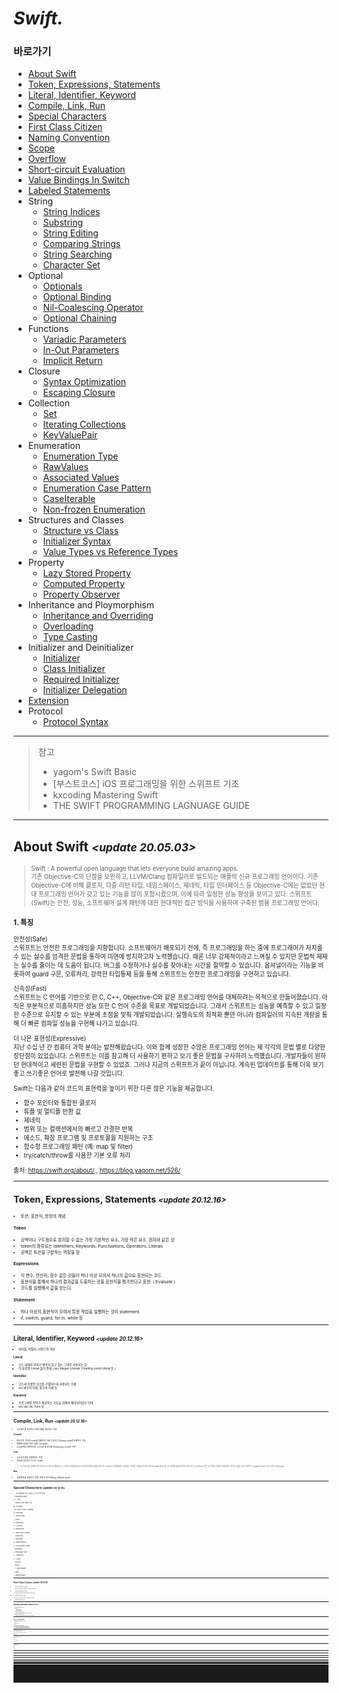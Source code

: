 # *Swift.*

### 바로가기

- [About Swift](#aboutswift)
- [Token, Expressions, Statements](#token)
- [Literal, Identifier, Keyword](#literal)
- [Compile, Link, Run](#compile)
- [Special Characters](#special)
- [First Class Citizen](#citizen)
- [Naming Convention](#naming)
- [Scope](#Scope)
- [Overflow](#overflowoperator)
- [Short-circuit Evaluation](#shortcircuit)
- [Value Bindings In Switch](#valuebindings)
- [Labeled Statements](#labeledstatements)
- String
	* [String Indices](#StringIndices)
	* [Substring](#Substring)
	* [String Editing](#StringEditing)
	* [Comparing Strings](#ComparingStrings)
	* [String Searching](#StringSearching)
	* [Character Set](#CharacterSet)
- Optional
	* [Optionals](#optional)
	* [Optional Binding](#optionalbinding)
	* [Nil-Coalescing Operator](#nil-coalescingoperator)
	* [Optional Chaining](#OptionalChaining)
- Functions
	* [Variadic Parameters](#VariadicParameters)
	* [In-Out Parameters](#In-OutParameters)
	* [Implicit Return](#ImplicitReturn)
- Closure
	* [Syntax Optimization](#SyntaxOptimization)
	* [Escaping Closure](#EscapingClosure)
- Collection
	* [Set](#Set)
	* [Iterating Collections](#IteratingCollections)
	* [KeyValuePair](#KeyValuePair)
- Enumeration
	* [Enumeration Type](#EnumerationType)
	* [RawValues](#RawValues)
	* [Associated Values](#AssociatedValues)	
	* [Enumeration Case Pattern](#EnumerationCasePattern)
	* [CaseIterable](#CaseIterable)
	* [Non-frozen Enumeration](#Non-frozenEnumeration)
- Structures and Classes
	* [Structure vs Class](#structvsclass)
	* [Initializer Syntax](#InitializerSyntax)
	* [Value Types vs Reference Types](#ValueTypesvsReferenceTypes)
- Property
	 * [Lazy Stored Property](#LazyStoredProperty)
	 * [Computed Property](#ComputedProperty)
	 * [Property Observer](#PropertyObserver)
- Inheritance and Ploymorphism
	 * [Inheritance and Overriding](#InheritanceandOverriding)
	 * [Overloading](#Overloading)
	 * [Type Casting](#TypeCasting)
- Initializer and Deinitializer
	 * [Initializer](#Initializer)
	 * [Class Initializer](#ClassInitializer)
	 * [Required Initializer](#RequiredInitializer)
	 * [Initializer Delegation](#InitializerDelegation)
- [Extension](#Extension)
- Protocol
	 * [Protocol Syntax](#ProtocolSyntax)
---
> 참고
>* yagom's Swift Basic
>* [부스트코스] iOS 프로그래밍을 위한 스위프트 기초
>* kxcoding Mastering Swift
>* THE SWIFT PROGRAMMING LAGNUAGE GUIDE
----

## <a name="aboutswift"></a>About Swift *<small><update 20.05.03><small>*

> Swift : A powerful open language that lets everyone build amazing apps.<br>
기존 Objective-C의 단점을 보완하고, LLVM/Clang 컴파일러로 빌드되는 애플의 신규 프로그래밍 언어이다. 기존 Objective-C에 비해 클로저, 다중 리턴 타입, 네임스페이스, 제네릭, 타입 인터페이스 등 Objective-C에는 없었던 현대 프로그래밍 언어가 갖고 있는 기능을 많이 포함시켰으며, 이에 따라 일정한 성능 향상을 보이고 있다.
스위프트(Swift)는 안전, 성능, 소프트웨어 설계 패턴에 대한 현대적인 접근 방식을 사용하여 구축된 범용 프로그래밍 언어다.

### 1. 특징<br>

안전성(Safe)<br>
스위프트는 안전한 프로그래밍을 지향합니다. 소프트웨어가 배포되기 전에, 즉 프로그래밍을 하는 중에 프로그래머가 저지를 수 있는 실수를 엄격한 문법을 통하여 미연에 방지하고자 노력했습니다. 때론 너무 강제적이라고 느껴질 수 있지만 문법적 제재는 실수를 줄이는 데 도움이 됩니다. 버그를 수정하거나 실수를 찾아내는 시간을 절약할 수 있습니다. 옵셔널이라는 기능을 비롯하여 guard 구문, 오류처리, 강력한 타입통제 등을 통해 스위프트는 안전한 프로그래밍을 구현하고 있습니다.

신속성(Fast)<br>
스위프트는 C 언어를 기반으로 한 C, C++, Objective-C와 같은 프로그래밍 언어를 대체하려는 목적으로 만들어졌습니다.
아직은 부분적으로 미흡하지만 성능 또한 C 언어 수준을 목표로 개발되었습니다.
그래서 스위프트는 성능을 예측할 수 있고 일정한 수준으로 유지할 수 있는 부분에 초점을 맞춰 개발되었습니다.
실행속도의 최적화 뿐만 아니라 컴파일러의 지속된 개량을 통해 더 빠른 컴파일 성능을 구현해 나가고 있습니다.

더 나은 표현성(Expressive)<br>
지난 수십 년 간 컴퓨터 과학 분야는 발전해왔습니다.
이와 함께 성장한 수많은 프로그래밍 언어는 제 각각의 문법 별로 다양한 장단점이 있었습니다.
스위프트는 이를 참고해 더 사용하기 편하고 보기 좋은 문법을 구사하려 노력했습니다. 개발자들이 원하던 현대적이고 세련된 문법을 구현할 수 있었죠.
그러나 지금의 스위프트가 끝이 아닙니다. 계속된 업데이트를 통해 더욱 보기좋고 쓰기좋은 언어로 발전해 나갈 것입니다.

Swift는 다음과 같이 코드의 표현력을 높이기 위한 다른 많은 기능을 제공합니다.<br>
- 함수 포인터와 통합된 클로저
- 튜플 및 멀티플 반환 값
- 제네릭
- 범위 또는 컬렉션에서의 빠르고 간결한 반복
- 메소드, 확장 프로그램 및 프로토콜을 지원하는 구조
- 함수형 프로그래밍 패턴 (예: map 및 filter)
- try/catch/throw를 사용한 기본 오류 처리

출처: https://swift.org/about/ , https://blog.yagom.net/526/

---
## <a name="token"></a>Token, Expressions, Statements *<small><update 20.12.16><small>*
- 토큰, 표현식, 문장의 개념

#### Token

-   공백이나 구두점으로 분리할 수 없는 가장 기본적인 요소, 가장 작은 요소. 원자와 같은 것
-   token의 종류로는 Identifiers, Keywords, Punctuations, Operators, Literals
-   공백은 토큰을 구분하는 역할을 함

#### Expressions

-   각 변수, 연산자, 함수 같은 것들이 하나 이상 모여서 하나의 값으료 표현되는 코드
-   표현식을 통해서 하나의 결과값을 도출하는 것을 표현식을 평가한다고 표현. ( Evaluate )
- 코드를 실행해서 값을 얻는다.

#### Statement

-   하나 이상의 표현식이 모여서 특정 작업을 실행하는 것이 statement.
-   if, switch, guard, for in, while 등

----
## <a name="literal"></a>**Literal, Identifier, Keyword** *<small><update 20.12.16><small>*
- 리터럴, 식별자, 키워드의 개념

#### Literal

- 코드 내에서 의미가 변하지 않고 있는 그대로 사용되는 값
- 각 자료형 Literal 들이 존재 ( ex) Integer Literals, Floating-point Literal 등 )

#### Identifier

- 코드에 포함된 요소를 구별하는데 사용되는 이름
- ex) 변수의 이름, 함수의 이름 등

#### Keyword

- 프로그래밍 언어가 제공하는 기능을 위해서 예약되어있는 단어
- ex) var, let, func 등

---
## <a name="compile"></a>**Compile, Link, Run** *<small><update 20.12.16><small>*
- 소스코드를 작성하고 프로그램을 생성하는 과정

#### Compile
- 텍스트로 작성한 code를 컴퓨터가 이해 가능한 0,1 binary code로 바꿔주는 과정
- 변환에 필요한 프로그램이 compiler
- xcode에서 컴파일러는 소스코드를 분석할 때 warning, error로 구분.

#### Link
- 소스코드들을 연결해주는 과정
- 링크를 담당하는 도구는 Linker

>소스코드를 컴파일하면 바이너리 코드로 변환되고, 거기에 프레임워크나 라이브러리에 포함된 코드가 Link되고 실행파일이 생성됨. 이러한 과정을 하나로 묶어서 build 라고 함. 이 과정에 필요에 따라 정적 분석, unitTest 같은 부가적인 작업이 포함되는 경우도 있음. 여기 까지가 Compile Time 이고 이후는 Runtime

#### Run
- 실행파일을 생성하는 방법 크게 두가지 debug, release mode
---
## <a name="special"></a>**Special Characters** *<small><update 20.12.18><small>*

- 프로그래밍에서 자주 사용되는 특수문자 영문 명칭

! : Exclamation Mark

// ~ : Tilde

` : Grave Accent / Back Tick

@ : At Symbol

// # : Sharp / Pound / Hashtag

$ : Dollar Sign

% : Percent Sign

^ : Carrot

& : Ampersand

// *   : Asterisk

() : Parentheses

// -   Minus Sign / Hyphen

_ : Underscore

= : Equal Sign

[ ] : Square Bracket

{} : Curly Bracket / Brace

\ : Backslash

| : Vertical Bar / Pipe

// ; : Semicolon

// : : Colon

, : Comma

. : Period

<> : Angle Bracket

/ : Slash

? : Question Mark


---
## <a name="citizen"></a>First Class Citizen *<small><update 20.12.18><small>*
- First Class Citizen 주요 특징

1. can be stored in variables and data structures
- 상수와 변수에 저장할 수 있다.
2. can be passed as a parameter to a function
- 파라미터로 전달할 수 있다.
3. can be returned as the result of a function
- 함수에서 리턴할 수 있다.
---
## <a name="naming"></a>Naming Convention *<small><update 20.12.19><small>*
- Naming Convention of Swift

- Camel Case
	* UpperCamelCase
	* lowerCamelCase
- UpperCamelCase 사용하는 경우
	* Class, Structure, Enumeration, Extension, Protocol
- lowerCamelCase 사용하는 경우
	* variable, constant, function, property, method, parameter
---
## <a name="scope"></a>Scope *<small><update 20.12.19><small>*
- 전역범위, 지역범위, 선언된 위치에 따른 접근 가능성 변화

- Global Scope
- Local or Nested Scope

Scope Rules
1. 동일한 범위에 있는 변수와 상수에 접근할 수 있다.
2. 동일한 범위에서는 이전에 선언되어있는 변수와 상수에 접근할 수 있다.
3. local scope 에서는 상위 스코프에 선언되어있는 변수와 상수에 접근할 수 있다.
4. 상위 스코프에서는 하위 스코프에 선언되어있는 변수와 상수에 접근할 수 없다.
5. 서로 다른 범위에 동일한 이름이 존재한다면 가장 인접한 범위에 있는 이름을 사용한다.

---
## <a name="overflow"></a>Overflow Operator *<small><update 20.12.20><small>*

- Swift 는 Operator 에서 Overflow 를 허용하지 않음.
- 그래서 Overflow를 허용해야 하는 상황에서 Overflow Operator 로 따로 처리를 해줘야함.

```swift
let a: Int8 = Int8.max
let b: Int8 = a &+ 1 // -128

let c: Int8 = Int8.min
let d: Int8 = c &- 1 // 127

let e: Int8 = Int8.max &* 2 // -2
```
---
## <a name="shortcircuit"></a>Short-circuit Evaluation *<small><update 20.12.20><small>*
- Swift 가 조건식을 평가하는 방법

```swift
var a = 1
var b = 1

func updateLeft() -> Bool {
    a += 1
    return true
}

func updateRight() -> Bool {
    b += 1
    return true
}

if updateLeft() || updateRight() {
    // 왼쪽이 이미 true 이기 때문에 오른쪽은 리턴하지 않음
    // 따라서 a = 2 , b = 1 의 결과값이 나옴.
    // 이것이 단락 평가 (Short-circuit Evaluation)
}

if updateLeft() && updateRight() {
    // 왼쪽이 false 일 경우 거기서 평가를 끝내고 오른쪽은 리턴하지 않음.
    // 따라서 a = 2, b = 1 의 결과값이 나옴.
}

a
b

```
---
## <a name="valuebindings"></a>Value Bindings In Switch *<small><update 20.12.22><small>*
- switch 문에서의 Value Binding Pattern
- 특정 x, y 값을 각각 다른 case에 정의하고 그 정의된 상수를 또 다른 case에서 사용
```swift
let a = 1
switch a {
case let value where value < 100:
    print(value)
default:
    break
}

let point = (1, 2)
switch point {
case let (x, y):
    print(x, y)
case (let x, let y):
    print(x, y)
case (let x, var y):
    print(x, y)
case let(x, _):
    print(x)
}

let anotherPoint = (2, 0)
switch anotherPoint {
case (let x, 0):
    print("on the x-axis with an x value of \(x)")
case (0, let y):
    print("on the y-axis with a y value of \(y)")
case let (x, y):
    print("somewhere else at (\(x), \(y))")
}
// Prints "on the x-axis with an x value of 2"
```
---
## <a name="labeledstatements"></a>Labeled Statements *<small><update 20.12.25><small>*
- for 문, switch 문등에 lable 이름을 넣어 특정 구문을 실행하는 구문으로 사용이 가능.

```swift
outer: for i in 1...3 {
    print("OUTER LOOP", i)
    
    for j in 1...3 {
        print(" inner loop", j)
        
        break outer
    }
}
//OUTER LOOP 1
// inner loop 1

```
---
## <a name="StringIndices"></a>String Indices *<small><update 20.12.29><small>*
- 문자열 인덱스로 특정 문자의 위치를 표현하는 방법
```swift
let str = "Swift"

let firstCh = str[str.startIndex]
print(firstCh)

let lastCharIndex = str.index(before: str.endIndex) // 정수의 경우 -1로 구할 수 있지만 문자의 경우 이 메소드를 사용해야 함.
let lastCh = str[lastCharIndex]
print(lastCh)

let secondCharIndex = str.index(after: str.startIndex)
let secondCh = str[secondCharIndex]
print(secondCh)

let thirdCharStartIndex = str.index(str.startIndex, offsetBy: 2) // 이 메소드를 사용하면 정수처럼 접근 가능.
let thirdStartCh = str[thirdCharStartIndex]
print(thirdStartCh)

let thirdCharEndIndex = str.index(str.endIndex, offsetBy: -3)
let thirdEndCh = str[thirdCharEndIndex]
print(thirdEndCh)
```
---
## <a name="Substring"></a>Substring *<small><update 20.12.29><small>*
- 문자열을 처리할 때 메모리를 절약하기 위해 사용.
- Substring은 값을 읽기만 할 때는 원본 문자열의 메모리를 공유하고, 값을 변경하는 시점에만 새로운 메모리를 생성.

```swift
let str = "Hello, Swift"
let l = str.lowercased()

var first = str.prefix(1)
first

first.insert("!", at: first.endIndex)
str
first

let newStr = String(str.prefix(1)) // 새로운 메모리 생성

// MARK: 특정 범위 추출
let s = str[..<str.index(str.startIndex, offsetBy: 2)]

str[str.index(str.startIndex, offsetBy: 2)...]

let lower = str.index(str.startIndex, offsetBy: 2)
let upper = str.index(str.startIndex, offsetBy: 5)
str[lower ... upper]
```
---
## <a name="StringEditing"></a>String Editing *<small><update 20.12.31><small>*
- 추가
```swift
// 추가의 경우 append, appending, insert 등이 사용
var str = "Hello"
str.append(", ") // append 는 원본 값을 수정
str

let s = str.appending("Swift") // appending은 새로운 메모리 생성
str
s

s.appending("!!")

"File size is ".appendingFormat("%.1f", 12.3456)

var str2 = "Hello Swift"

str2.insert(contentsOf: ", ", at: str.index(str.startIndex, offsetBy: 5))

if let sIndex = str2.firstIndex(of: "S") {
    str2.insert(contentsOf: "Awesome ", at: sIndex)
}

str2
str2.appending("!!")
```
- 수정
```swift
// 문자열 수정
var str = "Hello, Objective-C"

if let range = str.range(of: "Objective-C") {
    str.replaceSubrange(range, with: "Swift") // replace 의 경우 원본 값 수정
    
    str
}

if let range = str.range(of: "Hello") {
    let s = str.replacingCharacters(in: range, with: "Hi!") // replacing 의 경우 새로운 메모리 생성
    
    s
    str
}

var s = str.replacingOccurrences(of: "Swift", with: "Awesome Swift!")
s = str.replacingOccurrences(of: "swift", with: "Awesome Swift!") // 대소문자 구분함.
s = str.replacingOccurrences(of: "swift", with: "Awesome Swift!", options: [.caseInsensitive]) // 옵션으로 구분 안하게
```
- 삭제
```swift
// 문자열 삭제
var str = "Hello, Awesome Swift!!!"

let lastCharIndex = str.index(before: str.endIndex)
var removed = str.remove(at: lastCharIndex)

removed
str

removed = str.removeFirst()
removed
str

str.removeFirst(2)
str

str.removeLast()
str

str.removeLast(2)
str

if let removeRange = str.range(of: "Awesome") {
    str.removeSubrange(removeRange)
    str
}

str.removeAll() // 파라미터 없이 삭제하면 메모리 공간까지 삭제
str

str.removeAll(keepingCapacity: true) // 메모리 공간을 삭제하지 않음.

str = "Hello, Awesome Swift!!!"

var substr = str.dropLast() // drop 은 원본과 메모리 공유 ( 그래서 타입이 Substring )
str

substr = str.dropLast(3)

substr = str.drop { (ch) -> Bool in
    return ch != ","
}
substr
```
---
## <a name="ComparingStrings"></a>Comparing Strings *<small><update 20.01.02><small>*
- compare, prefix, suffix, 대소문자
```swift
let largeA = "Apple"
let smallA = "apple"
let b = "Banana"

largeA == smallA
largeA != smallA

largeA < smallA
largeA < b
smallA < b

largeA.compare(smallA) == .orderedSame
largeA.compare(smallA) == .orderedAscending
largeA.compare(smallA) == .orderedDescending

largeA.caseInsensitiveCompare(smallA) == .orderedSame

largeA.compare(smallA, options: [.caseInsensitive]) == .orderedSame

let str = "Hello, Swift Programming!"
let prefix = "Hello"
let suffix = "Programming!"

str.hasPrefix(prefix)
str.lowercased().hasPrefix(prefix.lowercased())
str.hasSuffix(suffix)
```
---
## <a name="StringSearching"></a>String Searching *<small><update 20.01.02><small>*
- contains, range, commonPrefix
```swift
let str = "Hello, Swift"

str.contains("Swift")
str.lowercased().contains("swfit")

str.range(of: "Swift")
str.range(of: "swift", options: [.caseInsensitive])

let str2 = "Hello, Programming"
let str3 = str2.lowercased()

var common = str.commonPrefix(with: str2) // 공통된 접두어

common = str.commonPrefix(with: str3)
str.commonPrefix(with: str3, options: [.caseInsensitive])
str3.commonPrefix(with: str, options: [.caseInsensitive])
```
---
## <a name="CharacterSet"></a>Character Set *<small><update 20.01.02><small>*

```swift
let a = CharacterSet.uppercaseLetters

let b = a.inverted

var str = "loRem Ipsum"
var charSet = CharacterSet.uppercaseLetters

if let range = str.rangeOfCharacter(from: charSet) {
    print(str.distance(from: str.startIndex, to: range.lowerBound))
}

if let range = str.rangeOfCharacter(from: charSet, options: [.backwards]) {
    print(str.distance(from: str.startIndex, to: range.lowerBound))
}

str = " A p p l e "
charSet = .whitespaces // 처음과 끝부분의 공백 제거

let trimmed = str.trimmingCharacters(in: charSet) // 문자열에서 해당 옵션에 해당하는 부분 삭제
print(trimmed)

var editTarget = CharacterSet.uppercaseLetters

editTarget.insert("#")
editTarget.insert(charactersIn: "~!@")

editTarget.remove("A")
editTarget.remove(charactersIn: "BCD")

let customCharSet = CharacterSet(charactersIn: "@.")
let email = "userId@example.com"

let components = email.components(separatedBy: customCharSet)
// print -> ["userId", "example", "com"]
```

---
## <a name="optional"></a>Optionals *<small><update 20.12.25><small>*
- 값을 가지지 않아도 되는 형식

```swift
let str: String = "Swift" // Non-Optional
let optionalStr: String? = nil // Optional \(String)

let a: Int? = nil

let b = a // b 의 type => Optional Int

// Forced Unwrapping

var num: Int? = nil

num = 123

print(num!)

num = nil

//print(num!) // fatal error

if num != nil {
    print(num!)
}

num = 123

let before = num // Optional Int
let after = num! // Int
```
- Forced Unwrapping은 매우 위험한 코드이니 특수한 상황이 아닌이상 최대한 사용하면 안된다. ( 값이 없는 경우 앱이 터져버림.)
---
## <a name="optionalbinding"></a>Optional Binding *<small><update 20.12.25><small>*
- 안전한 Unwrapping

```swift
var num: Int? = nil

if let num = num {
    print(num)
} else {
    print("empty")
}

var str: String? = "str"

guard let str = str else {
    fatalError()
}

let a: Int? = 12
let b: String? = "str"

if let num = a, let str = b, str.count < 5 { // 하나라도 바인딩이 실패하면 구문 동작 안함
    print(num, str)
} else {
    fatalError()
}
```
---
## <a name="nil-coalescingoperator"></a>Nil-Coalescing Operator *<small><update 20.12.25><small>*

- 간단한 이항 연산자로 nil 값 피하기

```swift
var msg = ""
var input: String? = "Swift"

if let inputName = input {
    msg = "Hello, " + inputName
} else {
    msg = "Hello, Stranger"
}

print(msg)

var str = "Hello, " + (input != nil ? input! : "Stranger")
print(str)

//input = nil
str = "Hello, " + (input ?? "Stranger")
print(str)

```
---
## <a name="OptionalChaining"></a>Optional Chaining *<small><update 20.12.25><small>*
- 옵셔널을 연달아서 호출하기
- 옵셔널 체이닝의 결과는 항상 옵셔널이다
- 옵셔널 표현식이 하나라도 포함되면 옵셔널로 리턴된다.
- 옵셔널 체이닝에 포함된 표현식 중에서 하나라도 nil을 리턴한다면 나중의 표현식을 평가하지 않고 바로 nil을 리턴한다

```swift
import UIKit

struct Contacts {
    var email: [String : String]?
    var address: String?
    
    func printAddress() {
        return print(address ?? "no address")
    }
}

struct Person {
    var name: String
    var contacts: Contacts?
    
    init(name: String, email: String) {
        self.name = name
        contacts = Contacts(email: ["Home" : email], address: "Seoul")
    }
    
    func getContacts() -> Contacts? {
        return contacts
    }
}

var p = Person(name: "James", email: "swfit@example.com")
let a = p.contacts?.address

var optionalP: Person? = Person(name: "James", email: "swfit@example.com")
let b = optionalP?.contacts?.address
b

optionalP = nil
let c = optionalP?.contacts?.address
c

p.getContacts()?.address

let f: (() -> Contacts?)? = p.getContacts

f?()?.address // 함수나 메소드가 리턴하는 옵셔널 값에 접근할때는 괄호 앞뒤에 ?

let d = p.getContacts()?.printAddress() // optional void

if let _ = p.getContacts()?.printAddress() {
    
}

let e = p.contacts?.email?["Home"]

p.contacts?.email?["Home"]?.count

p.contacts?.address = "Daegu"
p.contacts?.address

optionalP?.contacts?.address = "Daegu"
optionalP?.contacts?.address

---
// optional pattern

let a: Int? = 0

let b: Optional<Int> = 0

if a == nil {
    
}

if a == .none {
    
}

if a == 0 {
    
}

if a == .some(0) {
    
}

if let x = a {
    print(x)
}

if case .some(let x) = a {
    print(x)
}

if case let x? = a {
    print(x)
}

let list: [Int?] = [0, nil, nil, 3, nil, 5]

for item in list {
    guard let x = item else {
        continue
    }
    print(x)
}

for case let x? in list {
    print(x)
}

```
---
## <a name="VariadicParameters"></a>Variadic Parameters *<small><update 20.12.26><small>*
- 하나의 파라미터로 두개이상의 인자를 전달할 수 있다.
- 인자는 배열의 형태로 전달 된다.
- 가변 파라미터는 개별 함수마다 하나씩만 선언할 수 있음.
- 가변 파라미터는 기본값을 가질 수 없음.

```swift
func printSum(of nums: Int...) {
    var sum = 0
    for num in nums {
        sum += num
    }
    print(sum)
}

printSum(of: 1, 2, 3)
printSum(of: 1, 2, 3, 4, 5)
```
---
## <a name="In-OutParameters"></a>In-Out Parameters *<small><update 20.12.26><small>*
- copyIn, copyOut 방식으로 동작
- 함수 내부에서 값을 변경할 수 있음.
- 상수, 리터럴, 기본 값, 가변 파라미터 불가

```swift
var num1 = 12
var num2 = 34

func swapNumber(_ a: inout Int, with b: inout Int) {
    let tmp = a
    a = b
    b = tmp
}

num1
num2

swapNumber(&num1, with: &num2)

num1 // 34
num2 // 12
```
---
## <a name="ImplicitReturn"></a>Implicit Return *<small><update 20.12.27><small>*
- 함수안의 하나의 포현식만 있는 경우 return을 생략 해줘도 된다.
- closure, method, subscript 등에서도 동일하게 사용

```swift
func add(a: Int, b: Int) -> Int {
	// return a + b Explicit Return
    a + b	// Implicit Return
    // print(a + b) 표현식이 두개 이상인 경우 에러
}

add(a: 1, b: 2)
```
---
## <a name="SyntaxOptimization"></a>Syntax Optimization *<small><update 20.12.28><small>*
- Swift는 최대한 단순하게 작성하는 것을 선호.
- 문법 최적화 규칙
1. 파라미터와 리턴형을 생략할 수 있다.
2. 파라미터 이름은 인자 이름 축약 (Shorthand Arguments Names)로 대체 ( 이 경우 파라미터 이름과 in keyward는 생략 )
3. 단일 리턴문인 경우 Implicit Return ( return keyward 생략 )
4. 인라인 클로저에서 후위 클로저로 변경
5. 괄호 사이에 파라미터가 더이상 없다면 괄호를 생략

```swift
let products = [
   "MacBook Air", "MacBook Pro",
   "iMac", "iMac Pro", "Mac Pro", "Mac mini",
   "iPad Pro", "iPad", "iPad mini",
   "iPhone Xs", "iPhone Xr", "iPhone 8", "iPhone 7",
   "AirPods",
   "Apple Watch Series 4", "Apple Watch Nike+"
]

var proModels = products.filter { (name: String) -> Bool in
    return name.contains("pro")
}

products.filter {
    $0.contains("pro")
}

proModels.sort { (lhs: String, rhs: String) -> Bool in
    return lhs.caseInsensitiveCompare(rhs) == .orderedDescending
}

proModels.sort {
    $0.caseInsensitiveCompare($1) == .orderedDescending
}
```
---
## <a name="EscapingClosure"></a>Escaping Closure *<small><update 20.12.28><small>*
- 시작 시점과 종료 시점이 특정되지 않음.
- 함수가 종료 된 뒤에 closure를 실행하려면 escaping 해줘야 함.

```swift
// Non Escaping
func performNonEscaping(closure: () -> ()) {
    print("start")
    closure()
    print("end")
}

performNonEscaping {
    print("closure")
}

// Escaping
func performEscaping(closure: @escaping () -> ()) {
    print("start")
    
    var a = 12
    
    DispatchQueue.main.asyncAfter(deadline: .now() + 3) {
        closure()
        a = 13
        print(a)
    }
    
    print("end")
}

performEscaping {
    print("closure")
}
```
---
## <a name="Set"></a>Set *<small><update 21.01.12><small>*
- 검색속도가 중요한 경우에 배열대신 사용
- 배열과 달리 인덱스를 사용하지않고, 정렬되어있지 않음.
- 중복된 요소를 허용하지않음.
- Hashing 알고리즘을 사용하기 때문에 속도가 빠름

```swift
let set: Set<Int> = [1, 2, 2, 3, 3, 3]
set.count

set.contains(1)

var words = Set<String>()

var insertResult = words.insert("Swift")
insertResult.inserted // true
insertResult.memberAfterInsert

insertResult = words.insert("Swift")
insertResult.inserted // false
insertResult.memberAfterInsert

var updateResult = words.update(with: "Swift")
updateResult

updateResult = words.update(with: "Apple")
updateResult // nil -> nil로 리턴되면 insert, 값으로 리턴되면 update

var value = "Swift"
value.hashValue

updateResult = words.update(with: value)
updateResult

value = "Hello"

updateResult = words.update(with: value)
updateResult

struct SampleData: Hashable {
    var hashValue: Int = 123
    var data: String
    
    init(_ data: String) {
        self.data = data
    }
    
    static func == (lhs: SampleData, rhs: SampleData) -> Bool {
        return lhs.hashValue == rhs.hashValue
    }
}

var sampleSet = Set<SampleData>()
// 새로운 요소로 추가
var data = SampleData("Swift")
data.hashValue

var r = sampleSet.insert(data)
r.inserted
r.memberAfterInsert
sampleSet

data.data = "Hello"
data.hashValue

r = sampleSet.insert(data)
r.inserted
r.memberAfterInsert
sampleSet // data -> "Swift"

sampleSet.update(with: data)
sampleSet // data -> "Hello" 로 update

var a: Set = [1, 2, 3, 4, 5, 6, 7, 8, 9]
var b: Set = [1, 3, 5, 7, 9]
var c: Set = [2, 4, 6, 8, 10]
let d: Set = [1, 7, 5, 9, 3]

// 부분집합, 진부분집합
a.isSubset(of: a) // 부분집합
a.isStrictSubset(of: a) // 진부분집합

b.isSubset(of: a)
b.isStrictSubset(of: a)

// 상위집합
a.isSuperset(of: a)
a.isStrictSuperset(of: a)

a.isSuperset(of: b)
a.isStrictSuperset(of: b)

a.isSuperset(of: c)
a.isStrictSuperset(of: c)

// 교집합
a.isDisjoint(with: b) // false 일 경우에 교집합.
a.isDisjoint(with: c)
b.isDisjoint(with: c)

// 집합연산
a = [1, 2, 3, 4, 5, 6, 7, 8, 9]
b = [1, 3, 5, 7, 9]
c = [2, 4, 6, 8, 10]

// 합집합
var result = b.union(c)

result = b.union(a)

b.formUnion(c) // 원본 변경

a = [1, 2, 3, 4, 5, 6, 7, 8, 9]
b = [1, 3, 5, 7, 9]
c = [2, 4, 6, 8, 10]

// 교집합
result = a.intersection(b)
result = c.intersection(b)

a.formIntersection(b)

b.formIntersection(c)

a = [1, 2, 3, 4, 5, 6, 7, 8, 9]
b = [1, 3, 5, 7, 9]
c = [2, 4, 6, 8, 10]

// 여집합
result = a.symmetricDifference(b)
result = c.symmetricDifference(b)

a.formSymmetricDifference(b)

a = [1, 2, 3, 4, 5, 6, 7, 8, 9]
b = [1, 3, 5, 7, 9]
c = [2, 4, 6, 8, 10]

// 차집합
result = a.subtracting(b)
a.subtract(b) // 원본 변경

```

---
## <a name="IteratingCollections"></a>Iterating Collections *<small><update 21.01.13><small>*
- collection 열거
- for-in 과 forEach 의 차이점?
- for-in은 Swift가 제공하는 built-in 함수
- forEach는 collection에서 제공하는 기능이며 closure 방식으로 사용
- 그렇기 때문에, forEach는 break, continue 문 사용 불가
- forEach 에서 클로저 내 return을 사용하는 경우, 밖의 스코프에는 영향을 주지 않고 오직 현재 호출 클로저만 빠져나간다

```swift
// for-in
var arr = [1, 2, 3]
for num in arr {
    print(num)
}

var set: Set = [1, 2, 3]
for num in set.sorted() {
    print(num)
}

var dict = ["A" : 1, "B" : 2, "C" : 3]
for (key, value) in dict.sorted(by: < ) {
    print(key, value)
}

// forEach
arr.forEach { (num) in
    print(num)
}

set.forEach { (num) in
    print(num)
}

dict.forEach { (elem) in
    print(elem.key, elem.value)
}

func withForIn() {
    print(#function)
    for num in arr {
        print(num)
    }
    break
    return
}

func withForEach() {
    print(#function)
    arr.forEach { (num) in
        print(num)
    }
    
    return
}

withForIn()
withForEach()
```
---
## <a name="KeyValuePair"></a>KeyValuePair *<small><update 21.01.14><small>*
- Swift가 제공하는 경량 collection
- 딕셔너리에서 키값은 반드시 해셔블 프로토콜을 채용한 타입만 사용해야함, 동일한 키를 한번만 저장할 수 있음, 정렬 x
- 키형식의 제한이 없음. 동일한 키를 두번이상 저장하는것도 가능, 저장한 순서를 유지, 접근할 때 키로 접근하는 딕셔너리와 달리 인덱스로 접근.
- 순서가 중요한 경우에 딕셔너리대신 사용 ( 그냥 딕셔너리 쓰고 소트하면 되지 않낭? )

```swift
let words: KeyValuePairs = ["A" : "Apple", "B" : "Banana", "C": "City"]

words[0]
words[0].key
words[0].value

for elem in words {
    print(elem)
}

words.forEach { (elem) in
    print(elem)
}
```
----
## <a name="EnumerationType"></a>Enumeration Type *<small><update 21.01.21><small>*
- 열거형은 독립적인 자료형
- 열거형은 코드의 가독성과 안전성을 높여줌

```swift
enum Alignment {
    case left
    case right
    case center
}

Alignment.left

var textAlignment = Alignment.center

textAlignment = .right

switch textAlignment {
case .left:
    print("left")
case .right:
    print("left")
case .center:
    print("left")
}
```
---
## <a name="RawValues"></a>RawValues *<small><update 21.01.21><small>*
- enum에 원시값을 지정해줄 수 있음

```swift
enum Alignment: Int {
    case left
    case right = 100
    case center
}

Alignment.left.rawValue
Alignment.right.rawValue
Alignment.center.rawValue

// Alignment.left.rawValue = 10 // 원시값은 immutable

Alignment(rawValue: 0) // left
Alignment(rawValue: 200) // nil

enum Weekday: String {
    case sunday
    case monday = "MON"
    case tuesday
    case wednesday
}

Weekday.sunday.rawValue
Weekday.monday.rawValue


enum ControlChar: Character { // 원시값을 Character로 지정한 경우에는 반드시 원시값을 지정해줘야함.
    case tab = "\t"
    case newLine = "\n"
}

```
---
## <a name="AssociatedValues"></a>Associated Values *<small><update 21.01.21><small>*
- 연관 값을 사용하는 Enum case

```swift
enum VideoInterface {
    case dvi(width: Int, height: Int)
    case hdmi(Int, Int, Double, Bool)
    case displayPort(CGSize)
}

var input = VideoInterface.dvi(width: 2048, height: 1536)


switch input {
case .dvi(width: 2048, height: 1536):
    print("dvi 2048 x 1536")
case .dvi(width: 2048, _):
    print("dvi 2048 x Any")
case .dvi:
    print("dvi")
case .hdmi(let width, let height, let version, let audioEnabled):
    print("hdmi \(width) x \(height) version: \(version) audioEnabled: \(audioEnabled)")
case let .displayPort(size):
    print("dp \(size)")
}

input = .hdmi(1, 1, 1, true)
```
---
## <a name="EnumerationCasePattern"></a>Enumeration Case Pattern *<small><update 21.01.21><small>*

- 조건문과 반복문에서 연관 값을 매칭

```swift
enum Transportaion {
    case bus(number: Int)
    case taxi(company: String, number: String)
    case subway(lineNumber: Int, express: Bool)
}

var tpt = Transportaion.bus(number: 7)

switch tpt {
case .bus(let n):
    print(n)
case .taxi(let c, var n):
    print(c, n)
case let .subway(l, e):
    print(l, e)
}

tpt = Transportaion.subway(lineNumber: 2, express: false)

if case let .subway(2, express) = tpt { // 2호선 인지 확인하고 급행인지 아닌지 분기해주는 코드
    if express {
        
    } else {
        
    }
}

if case .subway(_, true) = tpt {
    print("express")
}

let list = [
    Transportaion.subway(lineNumber: 2, express: false),
    Transportaion.bus(number: 402),
    Transportaion.subway(lineNumber: 7, express: true),
    Transportaion.taxi(company: "SeoulTaxi", number: "1234")
]

for case let .subway(n, _) in list {
    print("1. subway \(n)")
}

for case let .subway(n, true) in list {
    print("2. subway \(n)")
}

for case let .subway(n, true) in list where n == 2 {
    print("3. subway \(n)")
}
```
---

## <a name="CaseIterable"></a>CaseIterable *<small><update 21.01.21><small>*

- 모든 case를 열거할 수 있게 도와주는 CaseIterable 프로토콜

```swift
enum Weekday: Int, CaseIterable { // CaseIterable protocol 을 채택할 경우, Allcases라는 collection 프로퍼티가 생성됨.
   case sunday
   case monday
   case tuesday
   case wednesday
   case thursday
   case friday
   case saturday
}

let rnd = Int.random(in: 0...Weekday.allCases.count)

Weekday(rawValue: rnd)

Weekday.allCases.randomElement()

for w in Weekday.allCases {
    print(w)
}
```

---
## <a name="Non-frozenEnumeration"></a>Non-frozen Enumeration *<small><update 21.01.21><small>*
- 새로운 case를 안전하게 처리
- default 앞에 @unknown 을 붙여주는 경우에 케이스 처리가 안된 부분이 있을 경우 경고 처리를 해줄 수 있음

```swift
enum ServiceType {
    case onlineCourse
    case offlineCamp
    case onlineCamp
    case seminar
}

let selectedType = ServiceType.onlineCourse

switch selectedType {
case .onlineCourse:
    print("send online course email")
case .offlineCamp:
    print("send offline camp email")
case .onlineCamp:
    print("send online camp email")
@unknown default:
    break
}
```
---
## <a name="structvsclass"></a>Structure 와 Class의 차이 *<small><update 21.01.21><small>*
1. Custom Data Type을 만들기 위해 필요한 Enumeration, Structure, Class
2. Structure, class 모두 멤버변수로 property, method, initializer, subscript, extension, protocol 가능
3. Structure는 Value Type 이며 Stack에 저장.
4. Class는 Reference Type 이며 Heap에 저장.
5. Structure는 Deinitializer, Inheritance, Reference Counting 이 불가하지만 Class 는 모두 가능
6. 값 형식인 Struct에서 속성을 바꾸는 메소드를 구현할 때에는 반드시 mutating으로 선언해야함.
>예시
```swift
struct PersonStruct {
    var firstName: String
    var lastName: String
    
    init(firstName: String, lastName: String) {
        self.firstName = firstName
        self.lastName = lastName
    }
    
    var fullName: String { // computed property
        return "\(firstName) \(lastName)"
    }
    
    mutating func uppercaseName() { // property 를 변경하려면 mutating
        firstName = firstName.uppercased()
        lastName = lastName.uppercased()
    }
}

class PersonClass {
    var firstName: String
    var lastName: String
    
    init(firstName: String, lastName: String) { // class 객체를 생성할때 사용하는 생성함수 init
        self.firstName = firstName // parm과 똑같을경우 self.
        self.lastName = lastName
    }
    
    var fullName: String {
        return "\(firstName) \(lastName)"
    }
    
    func uppercaseName() {  // class에선 mutating 사용하지 않음
        firstName = firstName.uppercased()
        lastName = lastName.uppercased()
    }
}

var personStruct1 = PersonStruct(firstName: "Mino", lastName: "Jo")
var personStruct2 = personStruct1

var personClass1 = PersonClass(firstName: "Mino", lastName: "Jo")
var personClass2 = personClass1

personStruct2.firstName = "Minjin"
personStruct1.firstName // = Mino // Struct는 값 타입이기 때문에
personStruct2.firstName // = Minjin // 기존의 데이터 값을 복사해서 새로운 데이터를 만듦.


personClass2.firstName = "Minjin"
personClass1.firstName // = Minjin // Class는 참조 타입이기 때문에
personClass2.firstName // = Minjin // 첫 데이터를 참조해서 그 데이터에 덮어 씌움.


personClass2 = PersonClass(firstName: "Babo", lastName: "Jo")
personClass1.firstName // = Minjin
personClass2.firstName // = Babo


personClass1 = personClass2
personClass1.firstName // = Babo
personClass2.firstName // = Babo
```

### struct 를 사용해야할 경우
1. 두 object를 "같다, 다르다" 로 비교해야 하는 경우
2. copy 된 각 객체들이 독립적인 상태를 가져야 하는 경우
3. 코드에서 오브젝트의 데이터를 여러 스레드 걸쳐 사용할 경우 ( 안전하게 사용 가능 )

### class 를 사용해야할 경우
1. 두 object의 인스턴스 자체가 같음을 확인해야 할때
2. 하나의 객체가 필요하고, 여러 대상에 의해 접근되고 변경이 필요한 경우

>일단 struct로 쓰자. 그리고 나서 class를 사용해야할 경우 class로 포팅하자.
swift는 struct를 좋아한다.

---

## <a name="InitializerSyntax"></a>Initializer Syntax *<small><update 21.01.21><small>*

```swift
class Position {
    var x: Double
    var y: Double
    
    init() { // 생성자는 속성 초기화가 가장 중요한 규칙.
        x = 0.0
        y = 0.0
    }
    
    init(value: Double) {
        x = value
        y = value
    }
}

let a = Position() // 인스턴스 생성
a.x // 0으로 초기화
a.y

let b = Position(value: 100)
b.x
b.y
```

---

## <a name="LazyStoredProperty"></a>Lazy Stored Property *<small><update 21.01.21><small>*

- 지연 저장 속성
- lazy 변수는 처음 사용되기 전까지는 연산이 되지 않는다.
- struct와 class에서만 사용 가능
- Computed Property에는 lazy 키워드 사용 불가 ( 처음 사용될 때 메모리에 값을 올리고 그 이후 부터는 계속해서 메모리에 올라온 값을 사용. 사용할때 마다 값을 연산하여 사용하는 computed property에서는 사용할 수 없음. )
- lazy에 어떤 특별한 연산을 통해 값을 넣어주기 위해서는 코드 실행 블록인 closure를 사용


```swift
struct Image {
    init() {
        print("New Image")
    }
}

struct BlogPost {
    let title: String = "Title"
    let content: String = "Content"
    lazy var attachment: Image = Image()
    
    let date: Date = Date()
    
    lazy var formattedDate: String = {
        let f = DateFormatter()
        f.dateStyle = .long
        f.timeStyle = .medium
        return f.string(from: date)
    }()
}

var post = BlogPost()
post.attachment
post.date
```

---
## <a name="ComputedProperty"></a>Computed Property *<small><update 21.01.21><small>*

- 계산 속성
- 수학적 계산이 아니라 다른 속성을 기반으로 속성값이 결정된다는 의미
- Stored Property는 값을 저정할 메모리 공간을 가지고 있음
- Computed Property는 값을 지정할 메모리 공간을 가지고 있지 않음
- 다른 속성에 저장된 값을 읽어서 필요한 계산을 실행한 다음에 리턴하거나, 속성으로 전달된 값을 다른 속성에 저장.

```swift
class Person {
    var name: String
    var yearOfBirth: Int
    
    init(name: String, year: Int) {
        self.name = name
        self.yearOfBirth = year
    }
    
    var age: Int {
        get {
            let calender = Calendar.current
            let now = Date()
            let year = calender.component(.year, from: now)
            return year - yearOfBirth
        }
        set {
            let calender = Calendar.current
            let now = Date()
            let year = calender.component(.year, from: now)
            yearOfBirth = year - newValue
        }
    }
    
}

let p = Person(name: "Mino", year: 1996)
p.age

p.age = 50
p.yearOfBirth
```

---

## <a name="PropertyObserver"></a>Property Observer *<small><update 21.01.21><small>*

- 프로퍼티 값이 변경되기 직전, 직후를 감지
- 프로퍼티 옵저버를 사용하기 위해서는 프로퍼티의 값이 반드시 초기화 되어 있어야 함.

```swift
class Size {
    var width = 0.0 {
        willSet {
            print(width, "=>", newValue)
        }
        didSet {
            print(oldValue, "=>", width)
        }
    }
}

let s = Size()
s.width = 123
```

---

## <a name="InheritanceandOverriding"></a>Inheritance and Overriding *<small><update 21.01.22><small>*

- class에서 상속을 통해 Super Class로부터 멤버를 상속
- final class는 상속이 금지된 class이므로 상속 불가
- Super Class로부터 상속한 멤버를 재정의 -> Overriding
- Overriding이 가능한 대상은 methods, properties, subscripts, initializers
- Super Class를 기반으로 하는 방법과 아예 새롭게 재정의 하는 방법이 있음.

```swift
class Figure {
    var name = "UnKnown"
    
    init(name: String) {
        self.name = name
    }
    
    func draw() {
        print("draw \(name)")
    }
}

class Circle: Figure {
    var radius = 0.0
}

let c = Circle(name: "Circle")
c.radius
c.name
c.draw()

final class Rectangle: Figure { // final class는 상속이 금지된 class
    var widht = 0.0
    var height = 0.0
}

// class Square: Rectange { //error
//
//}

----
// Overriding

class Figure {
    var name = "Unknown"
    
    init(name: String) {
        self.name = name
    }
    
    func draw() {
        print("draw \(name)")
    }
}

class Circle: Figure {
    var radius = 0.0
    
    var diameter: Double {
        return radius * 2
    }
    
    //    override func draw() { // Super Class 를 무시하고 새롭게 구현
    //        print("Overriding \(name)")
    //    }
    
    override func draw() { // Super Class 를 기반으로 구현
        super.draw()
        print("Overriding \(name)")
    }
}

let c = Circle(name: "Circle")
c.draw()

class Oval: Circle {
    override var radius: Double {
        willSet {
            print(newValue)
        }
        didSet {
            print(oldValue)
        }
    }
    
    override var diameter: Double { // 읽기 전용 프로퍼티 상속은 읽기만 가능, 프로퍼티 옵저버도 불가
        get {
            return super.diameter
        }
        set {
            super.radius = newValue / 2
        }
    }
}


```

---

## <a name="Overloading"></a>Overloading *<small><update 21.01.22><small>*

- Overriding은 상속된 멤버를 현재 클래스에 적합하게 다시 구현할떄 사용
- Overloading은 하나의 형식에서 동일한 이름을 가진 다수의 멤버를 구현할때 사용
- 스위프트는 Overloading을 지원함. 그렇기 때문에 이름이 같아도 자료형이 다르면 다른것으로 인식
- 함수, 메소드, 서브스크립트, 생성자 -> Overloading을 지원
- Overloading Rule #1 - 함수 이름이 동일하면 파라미터 수로 식별
- Overloading Rule #2 - 함수 이름, 파라미터 수가 동일하면 파라미터 자료형으로 식별
- Overloading Rule #3 - 함수 이름, 파라미터가 동일하면 Argument Label로 식별
- Overloading Rule #4 - 함수 이름, 파라미터, Argument Label이 동일하면 리턴형으로 식별 // 리턴형으로 식별은 가급적이면 안하는게 좋음

```swift
func process(value: Int) {
    print("Int")
}

func process(value: String) {
    print("String")
}

func process(value: String, anotherValue: String) {
    
}

func process(_ value: String) {
    print("str")
}

func process(value: Double) -> Int {
    return Int(value)
}

func process(value: Double) -> String? {
    return String(value)
}

process(value: 0)
process(value: "")
process("str")

var results: Int = process(value: 1234)

struct Rectangle {
    func area() -> Double {
        return 0.0
    }
    
    static func area() -> Double {
        return 1
    }
}

let r = Rectangle()
r.area()
Rectangle.area()
```

---
## <a name="TypeCasting"></a>Type Casting *<small><update 21.01.22><small>*

- 타입캐스팅은 인스턴스의 타입을 확인하거나, 인스턴스의 타입을 슈퍼클래스 또는 서브클래스 타입처럼 다루기위해 사용

```swift
class Figure {
   let name: String
   
   init(name: String) {
      self.name = name
   }
   
   func draw() {
      print("draw \(name)")
   }
}

class Triangle: Figure {
   override func draw() {
      super.draw()
      print("🔺")
   }
}

class Rectangle: Figure {
   var width = 0.0
   var height = 0.0
   
   override func draw() {
      super.draw()
      print("⬛️ \(width) x \(height)")
   }
}

class Square: Rectangle {
   
}

class Circle: Figure {
   var radius = 0.0
   
   override func draw() {
      super.draw()
      print("🔴")
   }
}

// Type Check Operator
// type check는 Runtime에서 확인

let num = 123

num is Int
num is Double
num is String

let t = Triangle(name: "Triangle")
let r = Rectangle(name: "Rect")
let s = Square(name: "Square")
let c = Circle(name: "Circle")

r is Rectangle
r is Figure
r is Square

// Compile Time Cast
var upcasted: Figure = s
let nsstr = "str" as NSString
upcasted = s as Figure

// Runtime Cast
upcasted as? Square // Conditional Cast
upcasted as! Square // Forced Cast -> 느낌표는 최대한 사용 금지
upcasted as? Rectangle
upcasted as! Rectangle

upcasted as? Circle // nil
//upcasted as! Circle // crash

if let c = upcasted as? Circle {
    
}

let list = [t, r, s, c] // 가장 인접한 Super Class인 Figure Class 로 upcasting

for item in list {
    item.draw() // 다형성 Polymorphism -> 업캐스팅 되어있는 인스턴스를 통해서 메소드를 호출하더라도 실제 형식에서 오버라이딩한 메소드가 호출된다.
    
    if let c = item as? Circle {
        c.radius
    }
}
```

---

## <a name="Initializer"></a>Initializer *<small><update 21.01.22><small>*

```swift
class Position {
    var x = 0.0
    var y: Double // 기본값이 없을경우 init 해줘야함
    var z: Double? // 옵셔널은 기본값이 없을경우 기본으로 nil로 초기화
    
    init() {
        y = 0.0
    }
    
    // 평소에 init을 안해도 되는 부분은 Compiler에서 Default Initializer를 제공하기 때문.
}

let p = Position()

class SizeObj {
    var width = 0.0
    var height = 0.0
    
    init(width: Double, height: Double) {
        self.width = width
        self.height = height
    }
    
    convenience init(value: Double) {
        self.init(width: value, height: value) // 이런식으로 다른 initializer를 호출하는것은 Initializer Delegation
    }
}

struct SizeValue {
    var width = 0.0
    var height = 0.0
}

let s = SizeValue()
SizeValue(width: 1.2, height: 3.4) // Memberwise Initializer
// 구조체에서 직접 Initializer를 구현할경우 더이상 사용할 수 없음.
// 그래서 Default Initializer 처럼 sturct는 Memberwise Initializer를 제공함
```

---
## <a name="ClassInitializer"></a>Class Initializer *<small><update 21.01.25><small>*
- class에서 사용하는 Initializer는 지정 생성자와 간편 생성자로 나뉨. ( Designated Initializer, Convenience Initializer )
- class의 메인 Initializer는 Designated Initializer. ( 클래스가 가진 모든 속성을 초기화 )
- Convenience Initializer는 다양한 초기화 방법을 구현하기 위한 유틸리티 성격을 지님.

```swift
class Position {
    var x: Double
    var y: Double
    // Designated Initializer
    init(x: Double, y: Double) {
        self.x = x
        self.y = y
    }
    // Convenience Initializer
    convenience init(x: Double) {
        self.init(x: x, y: 0.0)
    }
}

class Figure {
    var name: String
    
    init(name: String) {
        self.name = name
    }
    
    func draw() {
        print("draw \(name)")
    }
    
    convenience init() {
        self.init(name: "UnKnown")
    }
}

// initailizer inheritance
class Rectangle: Figure {
    var width: Double = 0.0
    var height: Double = 0.0
    
    init(name: String, width: Double, height: Double) {
        self.width = width
        self.height = height
        super.init(name: name)
    }
    
    override init(name: String) {
        width = 0
        height = 0
        super.init(name: name)
    }
    
    convenience init() { // convenience는 오버라이딩이란 개념이 적용되지 않음.
        self.init(name: "UnKnown")
    }
}
```
---

## <a name="RequiredInitializer"></a>Required Initializer *<small><update 21.01.25><small>*

- 서브클래스에서 반드시 동일한 이니셜라이저를 구현 하도록 해주는 생성자.

```swift
class Figure {
    var name: String
    
    required init(name: String) {
        self.name = name
    }
    
    func draw() {
        print("draw \(name)")
    }
}

class Rectangle: Figure {
    var width = 0.0
    var height = 0.0
    
    init() {
        width = 0.0
        height = 0.0
        super.init(name: "unknown")
    }
    
    required init(name: String) {
        width = 0.0
        height = 0.0
        super.init(name: name)
        fatalError("init(name:) has not been implemented")
    }
    
}
```

---

## <a name="InitializerDelegation"></a>Initializer Delegation *<small><update 21.01.27><small>*

- Initializer Delegation은 초기화 코드에서 중복을 최대한 제거하고, 모든 속성을 효율적으로 초기화하기 위해서 사용.
- 값형식과 참조형식에서 서로 다른 규칙으로 구현
- Initializer Delegation Rules
1. designated 생성자는 반드시 슈퍼 클래스의 designated 생성자를 호출해야 한다.
2. convenience 생성자는 반드시 같은 클래스의 다른 생성자를 호출 해야한다.
3. Convenience 생성자를 호출 했을 때 최종적으로는 반드시 designated 생성자가 호출 되어야 한다.

```swift
struct Size {
    var width: Double
    var height: Double
    
    init(w: Double, h: Double) {
        width = w
        height = h
    }
    
    init(value: Double) { // Initializer Delegation 첫번째 이니셜라이저에게 위임, 유지보수가 쉬워짐.
        self.init(w: value, h: value)
    }
}

class Figure {
    let name: String
    
    // delegate across
    init(name: String) { // designated
        self.name = name
    }
    
    convenience init() {
        self.init(name: "unknown")
    }
}

class Rectangle: Figure {
    var width = 0.0
    var height = 0.0
    
    //Rule1(Delegate Up)
    init(n: String, w: Double, h: Double) {
        width = w
        height = h
        super.init(name: n)
    }
    
    convenience init(value: Double) {
        self.init(n: "rect", w: value, h: value)
    }
}

class Squre: Rectangle { //delegated up 불가
    convenience init(value: Double) {
        self.init(n: "squre", w: value, h: value)
    }
    
    convenience init() {
        self.init(value: 0.0)
    }
}

```

---

## <a name="Extension"></a>Extension *<small><update 21.01.27><small>*

- 이름 그대로 형식을 확장하는데 사용
- 확장 가능한 것 : Class / Structure / Enumeration / Protocol
- 멤버를 추가하는 것은 가능 하지만, 기존 멤버를 오버라이딩 하는 것은 불가능(상속을 통해 서브클래싱 해야됨)

#### Extension Syntax
```swift
struct Size {
    var width = 0.0
    var height = 0.0
}

extension Size {
    var area: Double {
        return width * height
    }
}
 
let s = Size()
s.width
s.height
s.area
 
extension Size: Equatable {
    //비교 연산
    public static func == (lhs: Size, rhs: Size) -> Bool {
        return lhs.width == rhs.width && lhs.height == rhs.height
    }
}
```

```swift
// Adding Properties

//Date 형식에 년도를 리턴하는 속성 추가
extension Date {
    var year: Int {
        let cal = Calendar.current
        return cal.component(.year, from: self)
    }
    var month: Int {
        let cal = Calendar.current
        return cal.component(.month, from: self)
    }
}
 
//let today = Date()
//today.year
//today.month

//Double 형식에 라디안/디그리 변환 속성 추가
extension Double {
    var radianValue: Double {
        return (Double.pi * self) / 180.0
    }
 
    var degreeValue: Double {
        return self * 180.0 / Double.pi
    }
}
 
let dv = 45.0
dv.radianValue
dv.radianValue.degreeValue

// Adding Methods

//Double 형식에 화씨/섭씨 온도 변환 메소드 추가
extension Double {
    func toFahrenheit() -> Double {
        return self * 9 / 5 + 32
    }
 
    func toCelsius() -> Double {
        return (self - 32) * 5 / 9
    }
 
    static func converToFahrenheit(from celsius: Double) ->
        Double {
            return celsius.toFahrenheit()
    }
 
    static func converToCelsius(from fahrenheit: Double) ->
        Double {
            return fahrenheit.toCelsius()
    }
}
 
let c = 30.0
c.toFahrenheit() //화씨 변환
 
Double.converToFahrenheit(from: 30.0)
 
//Date 형식에 문자열 포멧팅 메소드 추가
extension Date {
    func toString(format: String = "yyyyMMdd") ->
        String {
            let privateFormatter = DateFormatter()
            privateFormatter.dateFormat = format
            return privateFormatter.string(from: self)
    }
}
 
let today = Date()
today.toString()
 
today.toString(format: "MM/dd/yyyy")
 
//String 형식에 랜덤 문자열 생성 메소드 추가
//지정된 길이의 랜덤 문자열 생성을 스트링 형식에 추가
extension String {
    static func random(length: Int, characterIn chars:
        String =
        "abcdefghijklmnopqrstuvwxyzABCDEFGHIJZ1234567890") -> String {
        var randomString = String()
        randomString.reserveCapacity(length) //지정 길이만큼의 리소스 확보
 
        for _ in 0 ..< length {
            guard let char = chars.randomElement() else {
                continue
            }
 
            randomString.append(char)
        }
 
        return randomString
    }
}
 
String.random(length: 5)

// Adding Initializer

//Date 형식에 년,월,일로 초기화 하는 생성자 추가
extension Date {
    init?(year: Int, month: Int, day: Int) {
        let cal = Calendar.current
        var comp = DateComponents()
        comp.year = year
        comp.month = month
        comp.day = day
 
        guard let date = cal.date(from: comp) else {
            return nil
        }
        self = date //셀프로 초기화
    }
}
 
Date(year: 2014, month: 4, day: 16)
 
 
//UIColor 클래스에 RGB 파라미터를 받는 생성자 추가
extension UIColor {
    convenience init(red: Int, green: Int, blue: Int) {
        self.init(red: CGFloat(red) / 255, green: CGFloat(green) / 255,
                  blue: CGFloat(blue) / 255, alpha: 1.0)
    }
}
 
UIColor(red: 0, green: 0, blue: 255)
 
struct Size2 {
    var width = 0.0
    var height = 0.0
 
}

extension Size2 {
    // extenstion 으로 초기화 해주면 기본 생성자와 함께 사용가능하다 
    init(value: Double) {
        width = value
        height = value
    }
}
Size2()
Size2(width: 12, height: 34)

// Adding Subscript

//String 형식에 정수 인덱스를 처리하는 서브스크립트 추가
extension String {
    subscript(idx: Int) -> String? {
        guard (0 ..< count).contains(idx) else {
            return nil
        }
 
        let target = index(startIndex, offsetBy: idx)
        return String(self[target])
    }
}
 
let str = "Swift"
str[1]
str[100]
 
//Date 형식에 컴포넌트를 리턴하는 서브스트립트 추가
extension Date {
    subscript(component: Calendar.Component) -> Int? {
        let cal = Calendar.current
        return cal.component(component, from: self)
    }
}
 
let today1 = Date()
today1[.year]
today1[.month]
today1[.day]

```

## <a name="ProtocolSyntax"></a>Protocol Syntax *<small><update 21.01.28><small>*

프로토콜(Protocol)
- 인터페이스
- 최소한으로 가져아 할 속성이나 메서드를 정의.
- 구현은 하지 않음. 정의만!
- 공통적으로 제공하는 멤버 목록.
- 구현해야하는 멤버가 선언되어있음.

```swift
// Defining Protocols
protocol Something {
    func doSomething()
}

// Adopting Protocols
struct Size: Something {
    func doSomething() {
        print(#function)
    }
    
}

// Class-Only Protocols
protocol SomethingObject: AnyObject, Something {
    
}

//struct Value: SomethingObject {
    //불가
//}

class Object: SomethingObject {
    func doSomething() {
        print(#function)
    }
    
}
```
